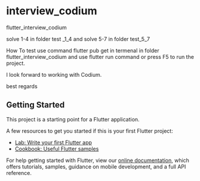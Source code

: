 # interview_codium

flutter_interview_codium

solve 1-4 in folder test _1_4 and solve 5-7 in folder test_5_7

How To test
use command flutter pub get in termenal in folder flutter_interview_codium and use flutter run command or press F5 to run the project.

I look forward to working with Codium.

best regards


## Getting Started

This project is a starting point for a Flutter application.

A few resources to get you started if this is your first Flutter project:

- [Lab: Write your first Flutter app](https://flutter.dev/docs/get-started/codelab)
- [Cookbook: Useful Flutter samples](https://flutter.dev/docs/cookbook)

For help getting started with Flutter, view our
[online documentation](https://flutter.dev/docs), which offers tutorials,
samples, guidance on mobile development, and a full API reference.
